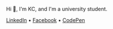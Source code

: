 Hi :wave:, I'm KC, and I'm a university student.

[LinkedIn](https://www.linkedin.com/in/kaitlinkcheng/) • [Facebook](https://www.facebook.com/kaitlinkcheng/) • [CodePen](https://codepen.io/Kaiche)

<!---
- 👋 Hi, I’m @KaitlinKCheng
- 👀 I’m interested in ...
- 🌱 I’m currently learning ...
- 💞️ I’m looking to collaborate on ...
- 📫 How to reach me ...


KaitlinKCheng/KaitlinKCheng is a ✨ special ✨ repository because its `README.md` (this file) appears on your GitHub profile.
You can click the Preview link to take a look at your changes.
--->
